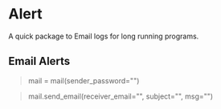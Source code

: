 # Alert
A quick package to Email logs for long running programs.


## Email Alerts

> mail = mail(sender_password="")

> mail.send_email(receiver_email="", subject="", msg="")